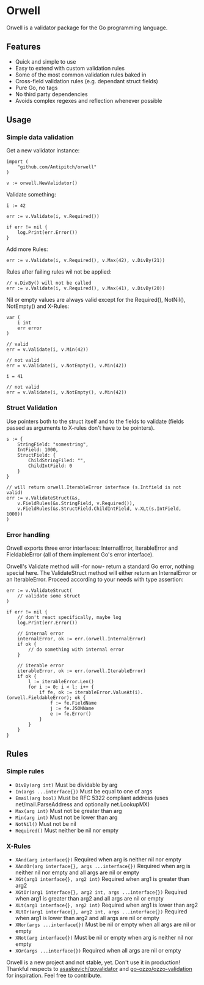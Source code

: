 # Orwell
Orwell is a validator package for the Go programming language.

## Features
- Quick and simple to use
- Easy to extend with custom validation rules
- Some of the most common validation rules baked in
- Cross-field validation rules (e.g. dependant struct fields)
- Pure Go, no tags
- No third party dependencies
- Avoids complex regexes and reflection whenever possible


## Usage
### Simple data validation
Get a new validator instance:
````
import (
	"github.com/Antipitch/orwell"
)

v := orwell.NewValidator()
````

Validate something:
````
i := 42

err := v.Validate(i, v.Required())

if err != nil {
    log.Print(err.Error())
}
````

Add more Rules:
````
err := v.Validate(i, v.Required(), v.Max(42), v.DivBy(21))
````

Rules after failing rules wil not be applied:
````
// v.DivBy() will not be called
err := v.Validate(i, v.Required(), v.Max(41), v.DivBy(20))
````

Nil or empty values are always valid except for the Required(), NotNil(), NotEmpty() and X-Rules:
````
var (
    i int
    err error
)

// valid
err = v.Validate(i, v.Min(42))

// not valid
err = v.Validate(i, v.NotEmpty(), v.Min(42))

i = 41

// not valid
err = v.Validate(i, v.NotEmpty(), v.Min(42))
````

### Struct Validation
Use pointers both to the struct itself and to the fields to validate (fields passed as arguments to X-rules don't have to be pointers).
````
s := {
    StringField: "somestring",
    IntField: 1000,
    StructField: {
        ChildStringFiled: "",
        ChildIntField: 0
    } 
}

// will return orwell.IterableError interface (s.Intfield is not valid)
err := v.ValidateStruct(&s,
    v.FieldRules(&s.StringField, v.Required()),
    v.FieldRules(&s.StructField.ChildIntField, v.XLt(s.IntField, 1000))
)
````
### Error handling
Orwell exports three error interfaces: InternalError, IterableError and FieldableError (all of them implement Go's error interface).

Orwell's Validate method will -for now- return a standard Go error, nothing special here. The ValidateStruct method will either return an InternalError or an IterableError. Proceed according to your needs with type assertion:
````
err := v.ValidateStruct(
    // validate some struct
)

if err != nil {
    // don't react specifically, maybe log
    log.Print(err.Error())

    // internal error
    internalError, ok := err.(orwell.InternalError)
    if ok {
        // do something with internal error
    }

    // iterable error
    iterableError, ok := err.(orwell.IterableError)
    if ok {
        l := iterableError.Len()
        for i := 0; i < l; i++ {
            if fe, ok := iterableError.ValueAt(i).(orwell.FieldableError); ok {
                f := fe.FieldName
                j := fe.JSONName
                e := fe.Error()
            }
        }
    }
}
````

## Rules
### Simple rules
- `DivBy(arg int)` Must be dividable by arg
- `In(args ...interface{})` Must be equal to one of args
- `Email(arg bool)` Must be RFC 5322 compliant address (uses net/mail.ParseAddress and optionally net.LookupMX)
- `Max(arg int)` Must not be greater than arg
- `Min(arg int)` Must not be lower than arg
- `NotNil()` Must not be nil
- `Required()` Must neither be nil nor empty
### X-Rules
- `XAnd(arg interface{})` Required when arg is neither nil nor empty
- `XAndOr(arg interface{}, args ...interface{})` Required when arg is neither nil nor empty and all args are nil or empty
- `XGt(arg1 interface{}, arg2 int)` Required when arg1 is greater than arg2
- `XGtOr(arg1 interface{}, arg2 int, args ...interface{})` Required when arg1 is greater than arg2 and all args are nil or empty
- `XLt(arg1 interface{}, arg2 int)` Required when arg1 is lower than arg2
- `XLtOr(arg1 interface{}, arg2 int, args ...interface{})` Required when arg1 is lower than arg2 and all args are nil or empty
- `XNor(args ...interface{})` Must be nil or empty when all args are nil or empty
- `XNot(arg interface{})` Must be nil or empty when arg is neither nil nor empty
- `XOr(args ...interface{})` Required when all args are nil or empty

Orwell is a new project and not stable, yet. Don't use it in production! Thankful respects to [asaskevich/govalidator](https://github.com/asaskevich/govalidator) and [go-ozzo/ozzo-validation](https://github.com/go-ozzo/ozzo-validation) for inspiration. Feel free to contribute.

